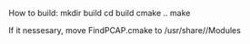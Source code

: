 How to build:
	mkdir build
	cd build
	cmake ..
	make

If it nessesary, move FindPCAP.cmake to /usr/share/<cmake folder>/Modules